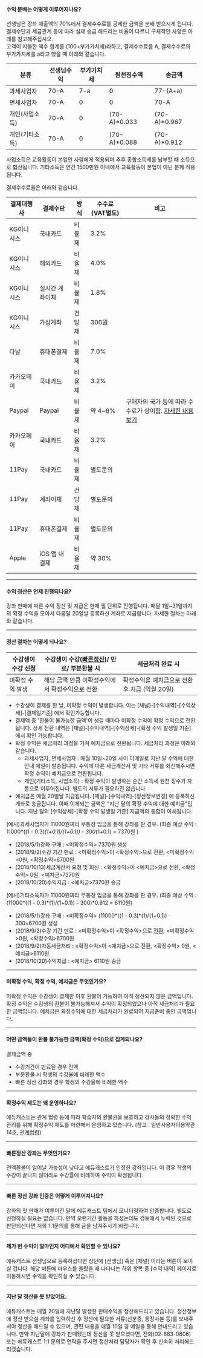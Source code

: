 #### 수익 분배는 어떻게 이루어지나요?
선생님은 강좌 매출액의 70%에서 결제수수료를 공제한 금액을 분배 받으시게 됩니다. 결제수단과 세금관계 등에 따라 실제 송금 해드리는 비율이 다르니 구체적인 사항은 아래를 참고해주십시오.  
고객이 지불한 액수 합계를 (100+부가가치세)라하고, 결제수수료를 A, 결제수수료의 부가가치세를 a라고 했을 때 아래와 같습니다.  

|분류|선생님수익|부가가치세|원천징수액|송금액|
|-|-|-|-|-|
|과세사업자|70-A|7-a|0|77-(A+a)|
|면세사업자|70-A|0|0|70-A|
|개인(사업소득)|70-A|0|(70-A)*0.033|(70-A)*0.967|
|개인(기타소득)|70-A|0|(70-A)*0.088|(70-A)*0.912|

사업소득은 교육활동이 본업인 사람에게 적용되며 추후 종합소득세를 납부할 때 소득으로 합산됩니다. 기타소득은 연간 1500만원 이내에서 교육활동이 본업이 아닌 분께 적용됩니다.  

결제수수료율은 아래와 같습니다.

|결제대행사|결제수단|방식|수수료(VAT별도)|비고|
|-|-|-|-|-|
|KG이니시스|국내카드|비율제|3.2%||
|KG이니시스|해외카드|비율제|4.0%||
|KG이니시스|실시간 계좌이체|비율제|1.8%||
|KG이니시스|가상계좌|건당제|300원||
|다날|휴대폰결제|비율제|7.0%||
|카카오페이|국내카드|비율제|3.2%||
|Paypal|Paypal|비율제|약 4~6%|구매자의 국가 등에 따라 수수료가 상이함. [자세한 내용보기](https://www.paypal.com/kr/webapps/mpp/ua/useragreement-full#exhibit_A)|
|카카오페이|국내카드|비율제|3.2%||
|11Pay|국내카드|비율제|별도문의||
|11Pay|계좌이체|건당제|별도문의||
|11Pay|휴대폰결제|비율제|별도문의||
|Apple|iOS 앱 내 결제|비율제|약 30%||

---

#### 수익 정산은 언제 진행되나요?
강좌 판매에 따른 수익 정산 및 지급은 현재 월 단위로 진행됩니다. 매달 1일~31일까지의 확정 수익을 모아서 다음달 20일날 등록하신 계좌로 지급합니다. 자세한 절차는 아래와 같습니다. 

---

#### 정산 절차는 어떻게 되나요?

|수강생이 수강 신청|수강생이 수강([빠른정산](https://help.educast.com/teacher/paycheck/#%EB%B9%A0%EB%A5%B8%EC%A0%95%EC%82%B0-%EA%B0%95%EC%A2%8C%EB%8A%94-%EB%AC%B4%EC%97%87%EC%9D%B8%EA%B0%80%EC%9A%94))/ 만료/ 부분환불 시|세금처리 완료 시|
|-|-|-|
|미확정 수익 발생|해당 금액 만큼 미확정수익에서 확정수익으로 전환|확정수익을 예치금으로 전환 후 지급 (익월 20일)|

- 수강생이 결제를 한 날, 미확정 수익이 발생합니다. 이는 [채널]-[수익내역]-[수익상세]-[결제일기준] 에서 확인가능합니다.
- 결제액 중 '환불이 불가능한 금액'이 생길 때마다 미확정 수익이 확정 수익으로 전환됩니다. 상세 전환 내역은 [채널]-[수익내역]-[수익상세]-[확정 수익 발생일 기준] 에서 확인 가능합니다.
- 확정 수익은 세금처리 과정을 거쳐 예치금으로 전환됩니다. 세금처리 과정은 아래와 같습니다.
  - 과세사업자, 면세사업자  : 매월 10일~20일 사이 이메일로 지난 달 수익에 대한 안내 메일이 발송됩니다. 수익에 따른 세금계산서 및 기타 서류를 회신해주시면 확정 수익이 예치금으로  전환됩니다.
  - 개인(기타소득, 사업소득) : 확정 수익이 발생하는 순간 소득세 원천 징수가 자동으로 이루어집니다. 별도의 서류가 필요하진 않습니다.
- 예치금은 매월 20일날 지급됩니다.  [채널]-[수익내역]-[정산정보변경] 에 등록하신 계좌로 송금됩니다. 이때 이체되는 금액은 "지난 달의 확정 수익에 대한 예치금"입니다.  지난 달의 [수익상세]-[확정 수익 발생일 기준] 지급액의 총합이 이체됩니다.

(예시)과세사업자가 11000원짜리 무통장 입금을 통해 강좌를 판 경우. (최종 예상 수익 : 11000*((1 - 0.3)*(1+0.1)/(1+0.1)) - 300*(1+0.1) = 7370원  )
- (2018/5/1)강좌 구매 : <미확정수익> 7370원 생성
- (2018/9/2)수강 기간 만료 : <미확정수익>이 <확정수익>으로 전환, <미확정수익>0원, <확정수익>6700원
- (2018/10/13)세금계산서 요청 및 회신 : <확정수익>이 <예치금>으로 전환, <확정수익> 0원, <예치금>7370원
- (2018/10/20)수익지급 : <예치금>7370원 송금

(예시)기타소득자가 11000원짜리 무통장 입금을 통해 강좌를 판 경우. (최종 예상 수익 : (11000*((1 - 0.3)*(1)/(1+0.1)) - 300)*0.912 = 6110원)
- (2018/5/1)강좌 구매 : <미확정수익> (11000*((1 - 0.3)*(1)/(1+0.1)) - 300=6700원 생성
- (2018/9/2)수강 기간 만료 : <미확정수익>이 <확정수익>으로 전환, <미확정수익>0원, <확정수익>6700원
- (2018/9/2)자동세금처리 : <확정수익>이 <예치금>으로 전환, <확정수익> 0원, <예치금>6110원
- (2018/10/20)수익지급 : <예치금> 6110원 송금

---

#### 미확정 수익, 확정 수익, 예치금은 무엇인가요?

미확정 수익은 수강생이 결제한 이후 환불이 가능하여 아직 정산되지 않은 금액입니다. 확정 수익은 수강생의 환불이 불가능해져서 수익이 확정되었으나 아직 세금처리가 필요한 금액입니다. 예치금은 확정수익에 대한 세금처리가 완료되어 지급준비 중인 금액입니다.

---

#### 어떤 금액들이 환불 불가능한 금액(확정 수익)으로 집계되나요?

결제금액 중
- 수강기간이 만료된 경우 전액
- 부분환불 시 학생의 수강율에 비례한 액수
- 빠른 정산 강좌의 경우 학생의 수강율에 비례한 액수

---

#### 확정수익 제도는 왜 운영하나요?

에듀캐스트는 관계 법령 등에 따라 학습자의 환불권을 보호하고 강사들의 정확한 수익 관리를 위해 확정수익 제도를 마련해서 운영하고 있습니다. (참고 : 일반사용자이용약관14조, [관계법령](http://easylaw.go.kr/CSP/CnpClsMain.laf?popMenu=ov&csmSeq=659&ccfNo=3&cciNo=1&cnpClsNo=2))

---

#### 빠른정산 강좌는 무엇인가요?

전액환불이 일어날 가능성이 낮다고 에듀캐스트가 인정한 강좌입니다. 이 경우 학생의 수강이 끝나지 않더라도 수강률에 비례하여 수익이 확정됩니다. 

---

#### 빠른 정산 강좌 인증은 어떻게 이루어지나요?

강좌의 첫 판매가 이루어진 달에 에듀캐스트 팀에서 모니터링하여 인증합니다. 별도로 신청하실 필요는 없습니다. 만약 오랜기간 활동을 하셨는데도 검토에서 누락된 것으로 판단되신다면 저희 1:1문의를 통해 글을 남겨주시기 바랍니다.

---

#### 제가 번 수익이 얼마인지 어디에서 확인할 수 있나요?
에듀캐스트 선생님으로 등록하셨다면 상단에 [선생님] 혹은 [채널] 이라는 버튼이 보이실 겁니다. 해당 버튼에 마우스를 올렸을 때 나타나는 하위 항목 중 [수익 내역] 페이지로 이동하시면 수익을 확인하실 수 있습니다.

---

#### 지난 달 정산을 못 받았어요.
에듀캐스트는 매월 20일에 지난달 발생한 판매수익을 정산해드리고 있습니다. 정산정보에 정산 받으실 계좌를 입력하신 후 정산에 필요한 서류(신분증, 통장사본 등)를 보내주셔야 정산을 해드릴 수 있으며, 관련 내용을 매월 10일 경 메일을 통해 안내드리고 있습니다. 만약 지난달에 강좌가 판매됐는데 정산을 못 받으셨다면, 전화(02-883-0806) 또는 에듀캐스트 1:1 문의로 연락을 주시면 정산처리 담당자가 확인 후 신속히 처리해드리겠습니다.
